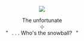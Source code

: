 <p align="center">
    <img src="https://i.postimg.cc/xdRNwczY/11-fliter-warm-sea-channel-red-mode-normal-2-3.png">
</p>
<p align="center">
    The unfortunate
<br>
    ⊹
<br>
    "⠀. . . Who's the snowball?⠀"
</p>
<!--
**wishlizx/wishlizx** is a ✨ _special_ ✨ repository because its `README.md` (this file) appears on your GitHub profile.
